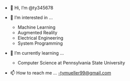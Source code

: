 - 👋 Hi, I’m @ty345678
- 👀 I’m interested in ... 
  - Machine Learning
  - Augmented Reality 
  - Electrical Engineering
  - System Programming
  
- 🌱 I’m currently learning ...
  - Computer Science at Pennsylvania State University
  

- 📫 How to reach me ...
  -tymueller99@gmail.com

<!---
ty345678/ty345678 is a ✨ special ✨ repository because its `README.md` (this file) appears on your GitHub profile.
You can click the Preview link to take a look at your changes.
--->

